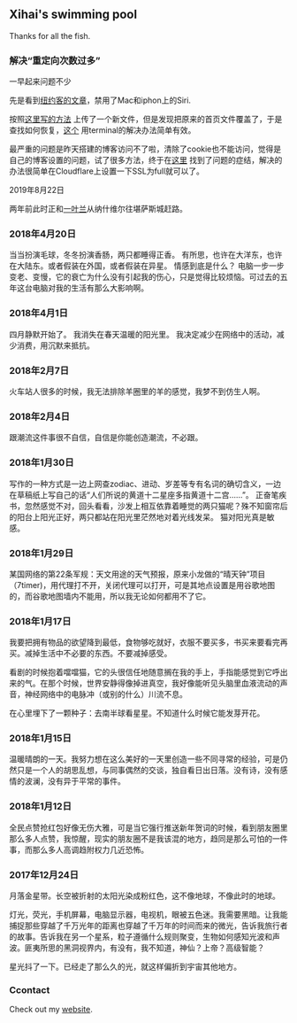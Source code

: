 ## Xihai's swimming pool

Thanks for all the fish.


### 解决“重定向次数过多”

一早起来问题不少

先是看到[纽约客的文章](https://www.nytimes.com/2019/08/21/technology/personaltech/alexa-siri-google-assistant-listen.html)，禁用了Mac和iphon上的Siri.

按照[这里写的方法](https://sspai.com/post/54608) 上传了一个新文件，但是发现把原来的首页文件覆盖了，于是查找如何恢复，[这个](https://blog.csdn.net/yxys01/article/details/78454315) 用terminal的解决办法简单有效。

最严重的问题是昨天搭建的博客访问不了啦，清除了cookie也不能访问，觉得是自己的博客设置的问题，试了很多方法，终于在[这里](https://blog.weechang.xyz/2019/01/21/githubpages-cloudflare-cdn/) 找到了问题的症结，解决的办法很简单在Cloudflare上设置一下SSL为full就可以了。

2019年8月22日

两年前此时正和[一叶兰](https://twitter.com/yiyelan)从纳什维尔往堪萨斯城赶路。


### 2018年4月20日

当当扮演毛球，冬冬扮演香肠，两只都睡得正香。
有所思，也许在大洋东，也许在大陆东。或者假装在外国，或者假装在异星。
情感到底是什么？
电脑一步一步变老、变慢，它的衰亡为什么没有引起我的伤心，只是觉得比较烦恼。可过去的五年这台电脑对我的生活有那么大影响啊。


### 2018年4月1日

四月静默开始了。
我消失在春天温暖的阳光里。
我决定减少在网络中的活动，减少消费，用沉默来抵抗。


### 2018年2月7日

火车站人很多的时候，我无法排除羊圈里的羊的感觉，我梦不到仿生人啊。


### 2018年2月4日

跟潮流这件事很不自信，自信是你能创造潮流，不必跟。


### 2018年1月30日

写作的一种方式是一边上网查zodiac、进动、岁差等专有名词的确切含义，一边在草稿纸上写自己的话“人们所说的黄道十二星座多指黄道十二宫……”。
正奋笔疾书，忽然感觉不对，回头看看，沙发上相互依靠着睡觉的两只猫呢？殊不知窗帘后的阳台上阳光正好，两只都站在阳光里茫然地对着光线发呆。
猫对阳光真是敏感。


### 2018年1月29日

某国网络的第22条军规：天文用途的天气预报，原来小龙做的“晴天钟”项目（7timer)，用代理打不开，关闭代理可以打开，可是其地点设置是用谷歌地图的，而谷歌地图墙内不能用，所以我无论如何都用不了它。


### 2018年1月17日

我要把拥有物品的欲望降到最低，食物够吃就好，衣服不要买多，书买来要看完再买。减掉生活中不必要的东西。不要减掉感受。

看剧的时候抱着噹噹猫，它的头很信任地随意搁在我的手上，手指能感觉到它呼出来的气。在那个时候，世界安静得像掉进真空，我好像能听见头脑里血液流动的声音，神经网络中的电脉冲（或别的什么）川流不息。

在心里埋下了一颗种子：去南半球看星星。不知道什么时候它能发芽开花。


### 2018年1月15日

温暖晴朗的一天。我努力想在这么美好的一天里创造一些不同寻常的经验，可是仍然只是一个人的胡思乱想，与同事偶然的交谈，独自看日出日落。没有诗，没有感情的波澜，没有异于平常的事件。


### 2018年1月12日

全民点赞抢红包好像无伤大雅，可是当它强行推送新年贺词的时候，看到朋友圈里那么多人点赞，我惊醒，现实的朋友圈不是我该混的地方，趋同是那么可怕的一件事，而那么多人高调趋附权力几近恐怖。


### 2017年12月24日

月落金星带。长空被折射的太阳光染成粉红色，这不像地球，不像此时的地球。

灯光，荧光，手机屏幕，电脑显示器，电视机，眼被五色迷。我需要黑暗。让我能捕捉那些穿越了千万光年的距离也穿越了千万年的时间而来的微光，告诉我旅行者的故事。告诉我在另一个星系，粒子遵循什么规则聚变，生物如何感知光波和声波。匪夷所思的黑洞视界内，有没有，我不知道，神仙？上帝？高级智能？

星光抖了一下。已经走了那么久的光，就这样偏折到宇宙其他地方。


### Ccontact

Check out my [website](https://xihai.info/).
